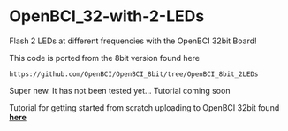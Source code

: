 # OpenBCI_32-with-2-LEDs
Flash 2 LEDs at different frequencies with the OpenBCI 32bit Board! 

This code is ported from the 8bit version found here

    https://github.com/OpenBCI/OpenBCI_8bit/tree/OpenBCI_8bit_2LEDs
  
Super new. It has not been tested yet...  Tutorial coming soon

Tutorial for getting started from scratch uploading to OpenBCI 32bit found [**here**](http://docs.openbci.com/tutorials/02-Upload_Code_to_OpenBCI_Board#upload-code-to-openbci-board-32bit-upload-how-to)

    
